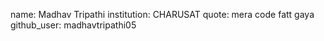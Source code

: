 name: Madhav Tripathi
institution: CHARUSAT
quote: mera code fatt gaya
github_user: madhavtripathi05
